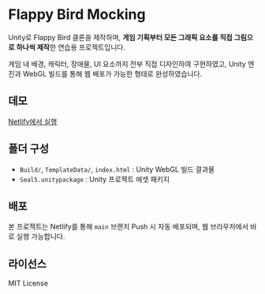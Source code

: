 # Flappy Bird Mocking

Unity로 Flappy Bird 클론을 제작하며, **게임 기획부터 모든 그래픽 요소를 직접 그림으로 하나씩 제작**한 연습용 프로젝트입니다.

게임 내 배경, 캐릭터, 장애물, UI 요소까지 전부 직접 디자인하여 구현하였고, Unity 엔진과 WebGL 빌드를 통해 웹 배포가 가능한 형태로 완성하였습니다.

## 데모

[Netlify에서 실행](https://lovelysealswimming.netlify.app)

## 폴더 구성

- `Build/`, `TemplateData/`, `index.html` : Unity WebGL 빌드 결과물
- `Seal5.unitypackage` : Unity 프로젝트 에셋 패키지

## 배포

본 프로젝트는 Netlify를 통해 `main` 브랜치 Push 시 자동 배포되며, 웹 브라우저에서 바로 실행 가능합니다.

## 라이선스

MIT License
